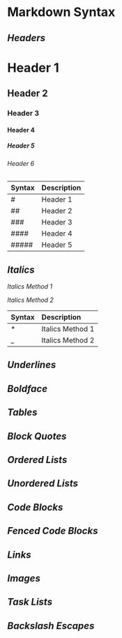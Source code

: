 # **Markdown Syntax**

## *Headers*

# Header 1
## Header 2
### Header 3
#### Header 4
##### Header 5
###### Header 6

| Syntax | Description |
|:---|:--- |
|# |Header 1|
|##|Header 2 |
|###|Header 3 |
|#### |Header 4| 
|##### |Header 5| 

## *Italics*

*Italics Method 1*

_Italics Method 2_

| Syntax | Description |
|:---|:--- |
|* |Italics Method 1|
|_ |Italics Method 2|

## *Underlines*

## *Boldface*

## *Tables*

## *Block Quotes*

## *Ordered Lists*

## *Unordered Lists*

## *Code Blocks*

## *Fenced Code Blocks*

## *Links*

## *Images*

## *Task Lists*

## *Backslash Escapes*